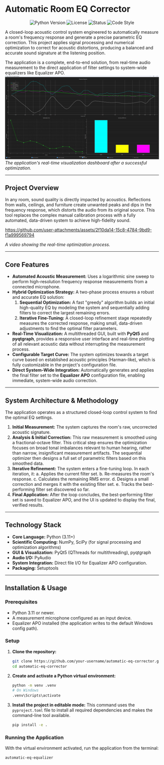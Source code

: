 # Automatic Room EQ Corrector

<div align="center">

![Python Version](https://img.shields.io/badge/python-3.11+-blue.svg)
![License](https://img.shields.io/badge/license-MIT-green.svg)
![Status](https://img.shields.io/badge/status-active-brightgreen)
![Code Style](https://img.shields.io/badge/code%20style-black-000000.svg)

</div>

A closed-loop acoustic control system engineered to automatically measure a room's frequency response and generate a precise parametric EQ correction. This project applies signal processing and numerical optimization to correct for acoustic distortions, producing a balanced and accurate sound signature at the listening position.

The application is a complete, end-to-end solution, from real-time audio measurement to the direct application of filter settings to system-wide equalizers like Equalizer APO.
![Application Screenshot](Screenshot%202025-09-13%20211513.png)
*The application's real-time visualization dashboard after a successful optimization.*

---

## Project Overview

In any room, sound quality is directly impacted by acoustics. Reflections from walls, ceilings, and furniture create unwanted peaks and dips in the frequency response, which distorts the audio from its original source. This tool replaces the complex manual calibration process with a fully automated, data-driven system to achieve high-fidelity sound.



https://github.com/user-attachments/assets/2f10da14-15c8-4784-9bd9-f1a999569794

*A video showing the real-time optimization process.*




---

## Core Features

*   **Automated Acoustic Measurement:** Uses a logarithmic sine sweep to perform high-resolution frequency response measurements from a connected microphone.
*   **Hybrid Optimization Strategy:** A two-phase process ensures a robust and accurate EQ solution:
    1.  **Sequential Optimization:** A fast "greedy" algorithm builds an initial high-quality EQ by modeling the system and sequentially adding filters to correct the largest remaining errors.
    2.  **Iterative Fine-Tuning:** A closed-loop refinement stage repeatedly measures the corrected response, making small, data-driven adjustments to find the optimal filter parameters.
*   **Real-Time Visualization:** A multithreaded GUI, built with **PyQt5** and **pyqtgraph**, provides a responsive user interface and real-time plotting of all relevant acoustic data without interrupting the measurement process.
*   **Configurable Target Curve:** The system optimizes towards a target curve based on established acoustic principles (Harman-like), which is fully customizable in the project's configuration file.
*   **Direct System-Wide Integration:** Automatically generates and applies the final filter set to the **Equalizer APO** configuration file, enabling immediate, system-wide audio correction.

---

## System Architecture & Methodology

The application operates as a structured closed-loop control system to find the optimal EQ settings.

1.  **Initial Measurement:** The system captures the room's raw, uncorrected acoustic signature.
2.  **Analysis & Initial Correction:** This raw measurement is smoothed using a fractional-octave filter. This critical step ensures the optimization focuses on broad tonal imbalances relevant to human hearing, rather than narrow, insignificant measurement artifacts. The sequential optimizer then designs a full set of parametric filters based on this smoothed data.
3.  **Iterative Refinement:** The system enters a fine-tuning loop. In each iteration, it:
    a. Applies the current filter set.
    b. Re-measures the room's response.
    c. Calculates the remaining RMS error.
    d. Designs a small correction and merges it with the existing filter set.
    e. Tracks the best-performing filter set discovered so far.
4.  **Final Application:** After the loop concludes, the best-performing filter set is saved to Equalizer APO, and the UI is updated to display the final, verified results.

---

## Technology Stack

*   **Core Language:** Python (3.11+)
*   **Scientific Computing:** NumPy, SciPy (for signal processing and optimization algorithms)
*   **GUI & Visualization:** PyQt5 (QThreads for multithreading), pyqtgraph
*   **Audio I/O:** PyAudio
*   **System Integration:** Direct file I/O for Equalizer APO configuration.
*   **Packaging:** Setuptools

---

## Installation & Usage

### Prerequisites
*   Python 3.11 or newer.
*   A measurement microphone configured as an input device.
*   Equalizer APO installed (the application writes to the default Windows config path).

### Setup

1.  **Clone the repository:**
    ```bash
    git clone https://github.com/your-username/automatic-eq-corrector.git
    cd automatic-eq-corrector
    ```

2.  **Create and activate a Python virtual environment:**
    ```bash
    python -m venv .venv
    # On Windows
    .venv\Scripts\activate
    ```

3.  **Install the project in editable mode:**
    This command uses the `pyproject.toml` file to install all required dependencies and makes the command-line tool available.
    ```bash
    pip install -e .
    ```

### Running the Application

With the virtual environment activated, run the application from the terminal:
```bash
automatic-eq-equalizer
